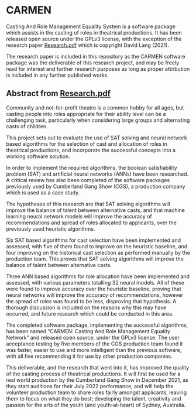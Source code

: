 # CARMEN
Casting And Role Management Equality System is a software package which assists in the casting of roles in theatrical productions. It has been released open source under the GPLv3 license, with the exception of the research paper [Research.pdf](Research.pdf) which is copyright David Lang (2021).

The research paper is included in this repository as the CARMEN software package was the deliverable of this research project, and may be freely read for interest and further research purposes as long as proper attribution is included in any further published works.

## Abstract from [Research.pdf](Research.pdf)
Community and not-for-profit theatre is a common hobby for all ages, but casting people into roles appropriate for their ability level can be a challenging task, particularly when considering large groups and alternating casts of children.

This project sets out to evaluate the use of SAT solving and neural network based algorithms for the selection of cast and allocation of roles in theatrical productions, and incorporate the successful concepts into a working software solution.

In order to implement the required algorithms, the boolean satisfiability problem (SAT) and artificial neural networks (ANNs) have been researched. A critical review has also been completed of the software packages previously used by Cumberland Gang Show (CGS), a production company which is used as a case study.

The hypotheses of this research are that SAT solving algorithms will improve the balance of talent between alternative casts, and that machine learning neural network models will improve the accuracy of recommendations and spread of roles allocated to applicants, over the previously used heuristic algorithms.

Six SAT based algorithms for cast selection have been implemented and assessed, with five of them found to improve on the heuristic baseline, and four improving on the historical cast selection as performed manually by the production team. This proves that SAT solving algorithms will improve the balance of talent between alternative casts.

Three ANN based algorithms for role allocation have been implemented and assessed, with various parameters totalling 32 neural models. All of these were found to improve accuracy over the heuristic baseline, proving that neural networks will improve the accuracy of recommendations, however the spread of roles was found to be less, disproving that hypothesis. A thorough discussion is included on the reasons why this may have occurred, and future research which could be conducted in this area.

The completed software package, implementing the successful algorithms, has been named “CARMEN: Casting And Role Management Equality Network” and released open source, under the GPLv3 license. The user acceptance testing by five members of the CGS production team found it was faster, easier to use and more intelligent than the previous software, with all five recommending it for use by other production companies.

This deliverable, and the research that went into it, has improved the quality of the casting process of theatrical productions. It will first be used for a real world production by the Cumberland Gang Show in December 2021, as they start auditions for their July 2022 performance, and will help the volunteer production team to share roles fairly amongst applicants, leaving them to focus on what they do best; developing the talent, creativity and passion for the arts of the youth (and youth-at-heart) of Sydney, Australia.
